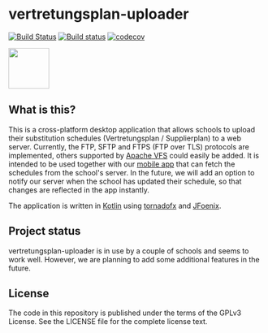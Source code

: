 # vertretungsplan-uploader

[![Build Status](https://travis-ci.org/vertretungsplanme/vertretungsplan-uploader.svg?branch=master)](https://travis-ci.org/vertretungsplanme/vertretungsplan-uploader)
[![Build status](https://ci.appveyor.com/api/projects/status/uq4paoow43ktcwyc?svg=true)](https://ci.appveyor.com/project/johan12345/vertretungsplan-uploader)
[![codecov](https://codecov.io/gh/vertretungsplanme/vertretungsplan-uploader/branch/master/graph/badge.svg)](https://codecov.io/gh/vertretungsplanme/vertretungsplan-uploader)

<a href="https://vertretungsplan.app"><img style="vertical-align:middle" src="https://vertretungsplan.app/img/vertretungsplan_icon_color.svg" width=80/></a>

What is this?
-------------

This is a cross-platform desktop application that allows schools to upload their substitution schedules (Vertretungsplan
 / Supplierplan) to a web server. Currently, the FTP, SFTP and FTPS (FTP over TLS) protocols are implemented, others
supported by [Apache VFS](https://commons.apache.org/proper/commons-vfs/filesystems.html) could easily be
 added. It is intended to be used together with our [mobile app](https://vertretungsplan.app/) that can fetch the
 schedules from the school's server. In the future, we will add an option to notify our server when the school has
 updated their schedule, so that changes are reflected in the app instantly.

The application is written in [Kotlin](https://kotlinlang.org/) using [tornadofx](https://github.com/edvin/tornadofx)
and [JFoenix](https://github.com/jfoenixadmin/JFoenix).

Project status
--------------

vertretungsplan-uploader is in use by a couple of schools and seems to work well. However, we are planning to add some additional features in the future.


License
-------
The code in this repository is published under the terms of the GPLv3 License.
See the LICENSE file for the complete license text.
